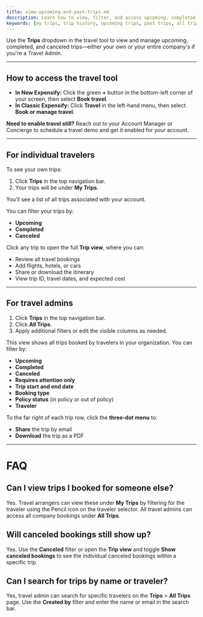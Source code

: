 ```yaml
---
title: view-upcoming-and-past-trips.md
description: Learn how to view, filter, and access upcoming, completed, and canceled trips in Expensify’s travel tool.
keywords: [my trips, trip history, upcoming trips, past trips, all trips, canceled trips, travel admin, expensify travel, classic, new expensify]
---
```


<div id="new-expensify" markdown="1">

Use the **Trips** dropdown in the travel tool to view and manage upcoming, completed, and canceled trips—either your own or your entire company's if you're a Travel Admin.

---

## How to access the travel tool

- **In New Expensify:** Click the green **+** button in the bottom-left corner of your screen, then select **Book travel**.
- **In Classic Expensify:** Click **Travel** in the left-hand menu, then select **Book or manage travel**.

**Need to enable travel still?** Reach out to your Account Manager or Concierge to schedule a travel demo and get it enabled for your account.

---

## For individual travelers

To see your own trips:

1. Click **Trips** in the top navigation bar.
2. Your trips will be under **My Trips**.

You’ll see a list of all trips associated with your account.

You can filter your trips by:
- **Upcoming**
- **Completed**
- **Canceled**

Click any trip to open the full **Trip view**, where you can:
- Review all travel bookings
- Add flights, hotels, or cars
- Share or download the itinerary
- View trip ID, travel dates, and expected cost

---

## For travel admins

1. Click **Trips** in the top navigation bar.
2. Click **All Trips**.
3. Apply additional filters or edit the visible columns as needed.

This view shows all trips booked by travelers in your organization. You can filter by:

- **Upcoming**
- **Completed**
- **Canceled**
- **Requires attention only**
- **Trip start and end date**
- **Booking type**
- **Policy status** (in policy or out of policy)
- **Traveler**

To the far right of each trip row, click the **three-dot menu** to:
- **Share** the trip by email
- **Download** the trip as a PDF

---

# FAQ

## Can I view trips I booked for someone else?
Yes. Travel arrangers can view these under **My Trips** by filtering for the traveler using the Pencil icon on the traveler selector. All travel admins can access all company bookings under **All Trips**.

## Will canceled bookings still show up?
Yes. Use the **Canceled** filter or open the **Trip view** and toggle **Show canceled bookings** to see the individual canceled bookings within a specific trip.

## Can I search for trips by name or traveler?
Yes, travel admin can search for specific travelers on the **Trips** > **All Trips** page. Use the **Created by** filter and enter the name or email in the search bar. 

</div>
